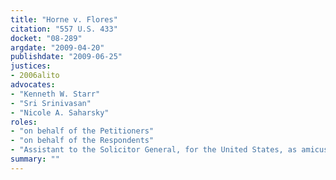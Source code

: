 ```yaml
---
title: "Horne v. Flores"
citation: "557 U.S. 433"
docket: "08-289"
argdate: "2009-04-20"
publishdate: "2009-06-25"
justices:
- 2006alito
advocates:
- "Kenneth W. Starr"
- "Sri Srinivasan"
- "Nicole A. Saharsky"
roles:
- "on behalf of the Petitioners"
- "on behalf of the Respondents"
- "Assistant to the Solicitor General, for the United States, as amicus curiae, supporting the Respondents"
summary: ""
---
```



